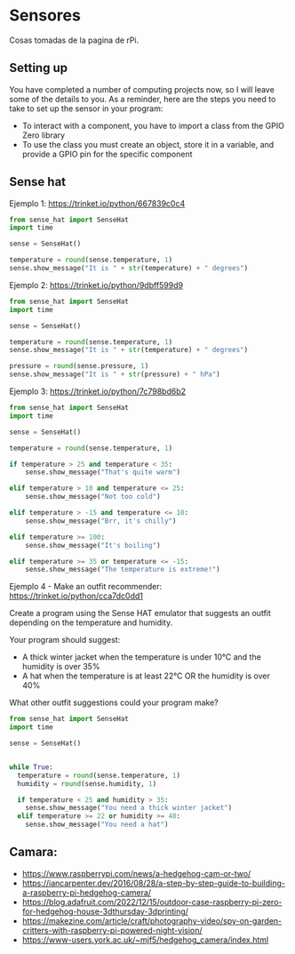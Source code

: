 # Sensores

Cosas tomadas de la pagina de rPi.

## Setting up

You have completed a number of computing projects now, so I will leave some of the details to you. As a reminder, here are the steps you need to take to set up the sensor in your program:
* To interact with a component, you have to import a class from the GPIO Zero library
* To use the class you must create an object, store it in a variable, and provide a GPIO pin for the specific component

## Sense hat


Ejemplo 1: https://trinket.io/python/667839c0c4

```python
from sense_hat import SenseHat
import time

sense = SenseHat()

temperature = round(sense.temperature, 1)
sense.show_message("It is " + str(temperature) + " degrees")
```

Ejemplo 2: https://trinket.io/python/9dbff599d9

```python
from sense_hat import SenseHat
import time

sense = SenseHat()

temperature = round(sense.temperature, 1)
sense.show_message("It is " + str(temperature) + " degrees")

pressure = round(sense.pressure, 1)
sense.show_message("It is " + str(pressure) + " hPa")
```

Ejemplo 3: https://trinket.io/python/7c798bd6b2


```python
from sense_hat import SenseHat
import time

sense = SenseHat()

temperature = round(sense.temperature, 1)

if temperature > 25 and temperature < 35:
    sense.show_message("That's quite warm")

elif temperature > 10 and temperature <= 25:
    sense.show_message("Not too cold")

elif temperature > -15 and temperature <= 10:
    sense.show_message("Brr, it's chilly")

elif temperature >= 100:
    sense.show_message("It's boiling")

elif temperature >= 35 or temperature <= -15:
    sense.show_message("The temperature is extreme!")
```

Ejemplo 4 - Make an outfit recommender: https://trinket.io/python/cca7dc0dd1

Create a program using the Sense HAT emulator that suggests an outfit depending on the temperature and humidity.

Your program should suggest:

* A thick winter jacket when the temperature is under 10°C and the humidity is over 35%
* A hat when the temperature is at least 22°C OR the humidity is over 40%

What other outfit suggestions could your program make?


```python
from sense_hat import SenseHat
import time

sense = SenseHat()


while True: 
  temperature = round(sense.temperature, 1)
  humidity = round(sense.humidity, 1)

  if temperature < 25 and humidity > 35:
    sense.show_message("You need a thick winter jacket")
  elif temperature >= 22 or humidity >= 40:
    sense.show_message("You need a hat")
```

## Camara:

* https://www.raspberrypi.com/news/a-hedgehog-cam-or-two/
* https://iancarpenter.dev/2016/08/28/a-step-by-step-guide-to-building-a-raspberry-pi-hedgehog-camera/
* https://blog.adafruit.com/2022/12/15/outdoor-case-raspberry-pi-zero-for-hedgehog-house-3dthursday-3dprinting/
* https://makezine.com/article/craft/photography-video/spy-on-garden-critters-with-raspberry-pi-powered-night-vision/
* https://www-users.york.ac.uk/~mjf5/hedgehog_camera/index.html




